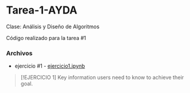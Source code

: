 # Tarea-1-AYDA

Clase: Análisis y Diseño de Algoritmos

Código realizado para la tarea #1

### Archivos
- ejercicio #1 - [ejercicio1.ipynb](ejercicio1.ipynb)

> [!EJERCICIO 1]
> Key information users need to know to achieve their goal.